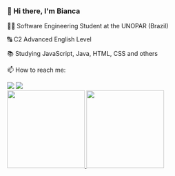 ### 👋 Hi there, I'm Bianca

 👨‍💻 Software Engineering Student at the UNOPAR (Brazil)
 
 🔠 C2 Advanced English Level
 
 📚 Studying JavaScript, Java, HTML, CSS and others
 
 📫 How to reach me: 
<div>
<a href = "mailto:biancarodriguescabral@gmail.com"><img loading="lazy" src="https://img.shields.io/badge/Gmail-D14836?style=for-the-badge&logo=gmail&logoColor=white" target="_blank"></a>
<a href="https://www.linkedin.com/in/bianca-cabral-042989190" target="_blank"><img loading="lazy" src="https://img.shields.io/badge/-LinkedIn-%230077B5?style=for-the-badge&logo=linkedin&logoColor=white" target="_blank"></a>   
</div>


<div>
<a href="https://github.com/biancarcabral">
<img loading="lazy" height="180em" src="https://github-readme-stats.vercel.app/api/top-langs/?username=biancarcabral&layout=compact&langs_count=7&theme=dracula"/>
<img loading="lazy" height="180em" src="https://github-readme-stats.vercel.app/api?username=biancarcabral&show_icons=true&theme=dracula&include_all_commits=true&count_private=true"/>
</div>
